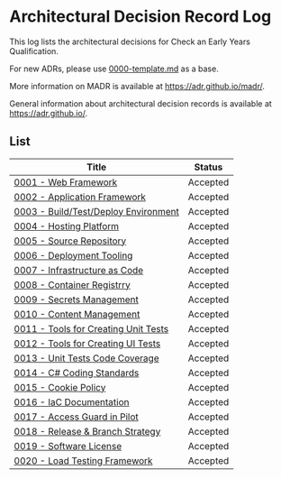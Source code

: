 # Architectural Decision Record Log

This log lists the architectural decisions for Check an Early Years Qualification.

For new ADRs, please use [0000-template.md](0000-template.md) as a base.

More information on MADR is available at <https://adr.github.io/madr/>.

General information about architectural decision records is available at <https://adr.github.io/>.

## List

| Title                                                                           | Status   |
|---------------------------------------------------------------------------------|----------|
| [0001 - Web Framework](./0001-web-framework.md)                                 | Accepted |
| [0002 - Application Framework](./0002-application-framework.md)                 | Accepted |
| [0003 - Build/Test/Deploy Environment](./0003-build-test-deploy-environment.md) | Accepted |
| [0004 - Hosting Platform](./0004-hosting-platform.md)                           | Accepted |
| [0005 - Source Repository](./0005-source-repository.md)                         | Accepted |
| [0006 - Deployment Tooling](./0006-deployment-tooling.md)                       | Accepted |
| [0007 - Infrastructure as Code](./0007-infrastructure-as-code.md)               | Accepted |
| [0008 - Container Registrry](./0008-container-registry.md)                      | Accepted |
| [0009 - Secrets Management](./0009-secrets-management.md)                       | Accepted |
| [0010 - Content Management](./0010-content-management.md)                       | Accepted |
| [0011 - Tools for Creating Unit Tests](./0011-tools-for-creating-unit-tests.md) | Accepted |
| [0012 - Tools for Creating UI Tests](./0012-tools-for-creating-ui-tests.md)     | Accepted |
| [0013 - Unit Tests Code Coverage](./0013-unit-test-coverage.md)                 | Accepted |
| [0014 - C# Coding Standards](./0014-c-sharp-coding-standards.md)                | Accepted |
| [0015 - Cookie Policy](./0015-cookie-policy.md)                                 | Accepted |
| [0016 - IaC Documentation](./0016-terraform-docs.md)                            | Accepted |
| [0017 - Access Guard in Pilot](./0017-access-guard-in-pilot.md)                 | Accepted |
| [0018 - Release & Branch Strategy](./0018-release-and-branch.md)                | Accepted |
| [0019 - Software License](./0019-license.md)                                    | Accepted |
| [0020 - Load Testing Framework](./0020-load-test-framework.md)                  | Accepted |
